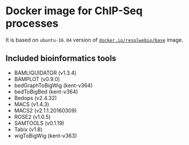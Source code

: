 # Docker image for ChIP-Seq processes

It is based on `ubuntu-16.04` version of [`docker.io/resolwebio/base`](
https://hub.docker.com/r/resolwebio/base/) image.

Included bioinformatics tools
-----------------------------
* BAMLIQUIDATOR (v1.3.4)
* BAMPLOT (v0.9.0)
* bedGraphToBigWig (kent-v364)
* bedToBigBed (kent-v364)
* Bedops (v2.4.32)
* MACS (v1.4.3)
* MACS2 (v2.1.1.20160309)
* ROSE2 (v1.0.5)
* SAMTOOLS (v0.1.19)
* Tabix (v1.8)
* wigToBigWig (kent-v363)
